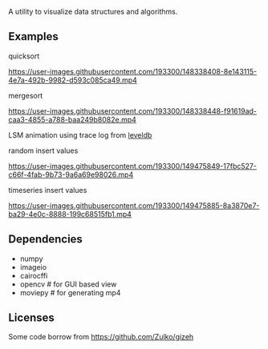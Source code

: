 A utility to visualize data structures and algorithms.

## Examples

quicksort

https://user-images.githubusercontent.com/193300/148338408-8e143115-4e7a-492b-9982-d593c085ca49.mp4

mergesort

https://user-images.githubusercontent.com/193300/148338448-f91619ad-caa3-4855-a788-baa249b8082e.mp4

LSM animation using trace log from [leveldb](https://github.com/google/leveldb)

random insert values

https://user-images.githubusercontent.com/193300/149475849-17fbc527-c66f-4fab-9b73-9a6a69e98026.mp4

timeseries insert values

https://user-images.githubusercontent.com/193300/149475885-8a3870e7-ba29-4e0c-8888-199c68515fb1.mp4

## Dependencies

* numpy
* imageio
* cairocffi
* opencv # for GUI based view
* moviepy # for generating mp4

## Licenses

Some code borrow from https://github.com/Zulko/gizeh

